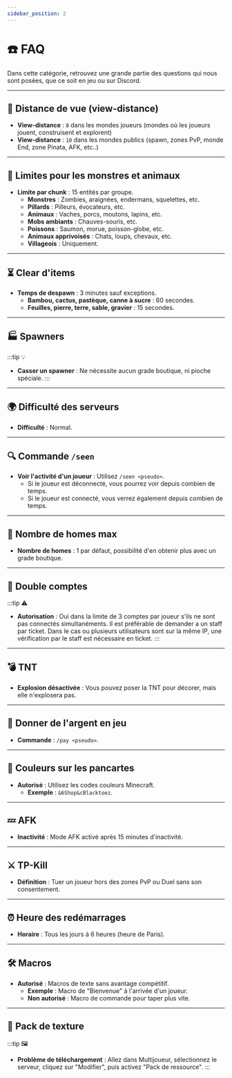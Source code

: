 ```yaml
---
sidebar_position: 2
---
```


# ☎️ FAQ

Dans cette catégorie, retrouvez une grande partie des questions qui nous sont posées, que ce soit en jeu ou sur Discord.

---

## 🌄 Distance de vue (view-distance)
- **View-distance** : `8` dans les mondes joueurs (mondes où les joueurs jouent, construisent et explorent)
- **View-distance** : `10` dans les mondes publics (spawn, zones PvP, monde End, zone Pinata, AFK, etc..)

---

## 🐾 Limites pour les monstres et animaux
- **Limite par chunk** : 15 entités par groupe.
    - **Monstres** : Zombies, araignées, endermans, squelettes, etc.
    - **Pillards** : Pilleurs, évocateurs, etc.
    - **Animaux** : Vaches, porcs, moutons, lapins, etc.
    - **Mobs ambiants** : Chauves-souris, etc.
    - **Poissons** : Saumon, morue, poisson-globe, etc.
    - **Animaux apprivoisés** : Chats, loups, chevaux, etc.
    - **Villageois** : Uniquement.

---

## ⏳ Clear d'items
- **Temps de despawn** : 3 minutes sauf exceptions.
    - **Bambou, cactus, pastèque, canne à sucre** : 60 secondes.
    - **Feuilles, pierre, terre, sable, gravier** : 15 secondes.

---

## 🏭 Spawners
:::tip 💡
- **Casser un spawner** : Ne nécessite aucun grade boutique, ni pioche spéciale.
  :::

---

## 🌍 Difficulté des serveurs
- **Difficulté** : Normal.

---

## 🔍 Commande `/seen`
- **Voir l'activité d'un joueur** : Utilisez `/seen <pseudo>`.
    - Si le joueur est déconnecté, vous pourrez voir depuis combien de temps.
    - Si le joueur est connecté, vous verrez également depuis combien de temps.

---

## 🏡 Nombre de homes max
- **Nombre de homes** : 1 par défaut, possibilité d'en obtenir plus avec un grade boutique.

---

## 🚫 Double comptes
:::tip ⚠️
- **Autorisation** : Oui dans la limite de 3 comptes par joueur s'ils ne sont pas connectés simultanéments. Il est préférable de demander a un staff par ticket. Dans le cas ou plusieurs utilisateurs sont sur la même IP, une vérification par le staff est nécessaire en ticket.
  :::

---

## 💣 TNT
- **Explosion désactivée** : Vous pouvez poser la TNT pour décorer, mais elle n'explosera pas.

---

## 💸 Donner de l'argent en jeu
- **Commande** : `/pay <pseudo>`.

---

## 🎨 Couleurs sur les pancartes
- **Autorisé** : Utilisez les codes couleurs Minecraft.
    - **Exemple** : `&6Shop&cBlacktoez`.

---

## 💤 AFK
- **Inactivité** : Mode AFK activé après 15 minutes d'inactivité.

---

## ⚔️ TP-Kill
- **Définition** : Tuer un joueur hors des zones PvP ou Duel sans son consentement.

---

## ⏰ Heure des redémarrages
- **Horaire** : Tous les jours à 6 heures (heure de Paris).

---

## 🛠️ Macros
- **Autorisé** : Macros de texte sans avantage compétitif.
    - **Exemple** : Macro de "Bienvenue" à l'arrivée d'un joueur.
    - **Non autorisé** : Macro de commande pour taper plus vite.

---

## 🎨 Pack de texture
:::tip 🖼️
- **Problème de téléchargement** : Allez dans Multijoueur, sélectionnez le serveur, cliquez sur "Modifier", puis activez "Pack de ressource".
  :::
